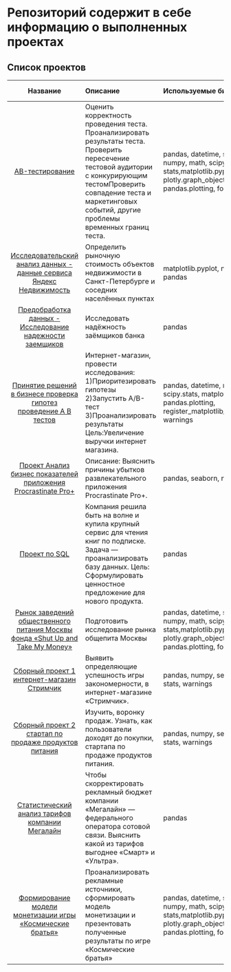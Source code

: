 # Репозиторий содержит в себе информацию о выполненных проектах 

## Список проектов

| Название | Описание | Используемые библиотеки | Статус проекта |
| :--------------------: | :--------------------- |:---------------------------|:---------------------------|
| [АB-тестирование](https://github.com/nikita-vasin/Projects/tree/main/AB-%20%D0%A2%D0%B5%D1%81%D1%82%D0%B8%D1%80%D0%BE%D0%B2%D0%B0%D0%BD%D0%B8%D0%B5 "АB-тестирование") | Оценить корректность проведения теста. Проанализировать результаты теста. Проверить пересечение тестовой аудитории с конкурирующим тестомПроверить совпадение теста и маркетинговых событий, другие проблемы временных границ теста.|pandas, datetime, seaborn, numpy, math, scipy, stats,matplotlib.pyplot, plotly.graph_objects, pandas.plotting, folium json| Завершён |
| [Исследовательский анализ данных - данные сервиса Яндекс Недвижимость](https://github.com/nikita-vasin/Projects/tree/main/%D0%98%D1%81%D1%81%D0%BB%D0%B5%D0%B4%D0%BE%D0%B2%D0%B0%D1%82%D0%B5%D0%BB%D1%8C%D1%81%D0%BA%D0%B8%D0%B9%20%D0%B0%D0%BD%D0%B0%D0%BB%D0%B8%D0%B7%20%D0%B4%D0%B0%D0%BD%D0%BD%D1%8B%D1%85%20-%20%D0%B4%D0%B0%D0%BD%D0%BD%D1%8B%D0%B5%20%D1%81%D0%B5%D1%80%D0%B2%D0%B8%D1%81%D0%B0%20%D0%AF%D0%BD%D0%B4%D0%B5%D0%BA%D1%81%20%D0%9D%D0%B5%D0%B4%D0%B2%D0%B8%D0%B6%D0%B8%D0%BC%D0%BE%D1%81%D1%82%D1%8C "Исследовательский анализ данных - данные сервиса Яндекс Недвижимость")|Определить рыночную стоимость объектов недвижимости в Санкт-Петербурге и соседних населённых пунктах| matplotlib.pyplot, numpy, pandas| Завершён|
|[Предобработка данных - Исследование надежности заемщиков](https://github.com/nikita-vasin/Projects/tree/main/%D0%9F%D1%80%D0%B5%D0%B4%D0%BE%D0%B1%D1%80%D0%B0%D0%B1%D0%BE%D1%82%D0%BA%D0%B0%20%D0%B4%D0%B0%D0%BD%D0%BD%D1%8B%D1%85%20-%20%D0%98%D1%81%D1%81%D0%BB%D0%B5%D0%B4%D0%BE%D0%B2%D0%B0%D0%BD%D0%B8%D0%B5%20%D0%BD%D0%B0%D0%B4%D0%B5%D0%B6%D0%BD%D0%BE%D1%81%D1%82%D0%B8%20%D0%B7%D0%B0%D0%B5%D0%BC%D1%89%D0%B8%D0%BA%D0%BE%D0%B2 "Предобработка данных - Исследование надежности заемщиков")|Исследовать надёжность заёмщиков банка| pandas| Завершён|
| [Принятие решений в бизнесе проверка гипотез проведение А В тестов](https://github.com/nikita-vasin/Projects/tree/main/%D0%9F%D1%80%D0%B8%D0%BD%D1%8F%D1%82%D0%B8%D0%B5%20%D1%80%D0%B5%D1%88%D0%B5%D0%BD%D0%B8%D0%B9%20%D0%B2%20%D0%B1%D0%B8%D0%B7%D0%BD%D0%B5%D1%81%D0%B5%20%D0%BF%D1%80%D0%BE%D0%B2%D0%B5%D1%80%D0%BA%D0%B0%20%D0%B3%D0%B8%D0%BF%D0%BE%D1%82%D0%B5%D0%B7%20%D0%BF%D1%80%D0%BE%D0%B2%D0%B5%D0%B4%D0%B5%D0%BD%D0%B8%D0%B5%20%D0%90%20%D0%92%20%D1%82%D0%B5%D1%81%D1%82%D0%BE%D0%B2 "Принятие решений в бизнесе проверка гипотез проведение А В тестов")|Интернет-магазин, провести исследования: 1)Приоритезировать гипотезы 2)Запустить A/B-тест 3)Проанализировать результаты Цель:Увеличение выручки интернет магазина.|pandas, datetime, numpy, scipy.stats, matplotlib.pyplot, pandas.plotting, register_matplotlib_converters, warnings| Завершён|
| [Проект Анализ бизнес показателей приложения Procrastinate Pro+](https://github.com/nikita-vasin/Projects/tree/main/%D0%9F%D1%80%D0%BE%D0%B5%D0%BA%D1%82%20%D0%90%D0%BD%D0%B0%D0%BB%D0%B8%D0%B7%20%D0%B1%D0%B8%D0%B7%D0%BD%D0%B5%D1%81%20%D0%BF%D0%BE%D0%BA%D0%B0%D0%B7%D0%B0%D1%82%D0%B5%D0%BB%D0%B5%D0%B9%20%D0%BF%D1%80%D0%B8%D0%BB%D0%BE%D0%B6%D0%B5%D0%BD%D0%B8%D1%8F%20Procrastinate%20Pro%2B "Проект Анализ бизнес показателей приложения Procrastinate Pro+") | Описание: Выяснить причины убытков развлекательного приложения Procrastinate Pro+.| pandas, seaborn, numpy| Завершён |
| [Проект по SQL](https://github.com/nikita-vasin/Projects/tree/main/%D0%9F%D1%80%D0%BE%D0%B5%D0%BA%D1%82%20%D0%BF%D0%BE%20SQL "Проект по SQL") |Компания решила быть на волне и купила крупный сервис для чтения книг по подписке. Задача — проанализировать базу данных. Цель: Сформулировать ценностное предложение для нового продукта. | pandas | Завершён |
| [Рынок заведений общественного питания Москвы фонда «Shut Up and Take My Money»](https://github.com/nikita-vasin/Projects/tree/main/%D0%A0%D1%8B%D0%BD%D0%BE%D0%BA%20%D0%B7%D0%B0%D0%B2%D0%B5%D0%B4%D0%B5%D0%BD%D0%B8%D0%B9%20%D0%BE%D0%B1%D1%89%D0%B5%D1%81%D1%82%D0%B2%D0%B5%D0%BD%D0%BD%D0%BE%D0%B3%D0%BE%20%D0%BF%D0%B8%D1%82%D0%B0%D0%BD%D0%B8%D1%8F%20%D0%9C%D0%BE%D1%81%D0%BA%D0%B2%D1%8B%20%D1%84%D0%BE%D0%BD%D0%B4%D0%B0%20%C2%ABShut%20Up%20and%20Take%20My%20Money%C2%BB "Рынок заведений общественного питания Москвы фонда «Shut Up and Take My Money»")|Подготовить исследование рынка общепита Москвы|pandas, datetime, seaborn, numpy, math, scipy, stats,matplotlib.pyplot, plotly.graph_objects, pandas.plotting, folium json| Завершён|
| [Сборный проект 1 интернет-магазин Стримчик](https://github.com/nikita-vasin/Projects/tree/main/%D0%A1%D0%B1%D0%BE%D1%80%D0%BD%D1%8B%D0%B9%20%D0%BF%D1%80%D0%BE%D0%B5%D0%BA%D1%82%201%20%D0%B8%D0%BD%D1%82%D0%B5%D1%80%D0%BD%D0%B5%D1%82-%D0%BC%D0%B0%D0%B3%D0%B0%D0%B7%D0%B8%D0%BD%20%D0%A1%D1%82%D1%80%D0%B8%D0%BC%D1%87%D0%B8%D0%BA "Сборный проект 1 интернет-магазин Стримчик") |Выявить определяющие успешность игры закономерности, в интернет-магазине «Стримчик».|pandas, numpy, seaborn, stats, warnings | Завершён|
| [Сборный проект 2 стартап по продаже продуктов питания](https://github.com/nikita-vasin/Projects/tree/main/%D0%A1%D0%B1%D0%BE%D1%80%D0%BD%D1%8B%D0%B9%20%D0%BF%D1%80%D0%BE%D0%B5%D0%BA%D1%82%202%20%D1%81%D1%82%D0%B0%D1%80%D1%82%D0%B0%D0%BF%20%D0%BF%D0%BE%20%D0%BF%D1%80%D0%BE%D0%B4%D0%B0%D0%B6%D0%B5%20%D0%BF%D1%80%D0%BE%D0%B4%D1%83%D0%BA%D1%82%D0%BE%D0%B2%20%D0%BF%D0%B8%D1%82%D0%B0%D0%BD%D0%B8%D1%8F "Сборный проект 2 стартап по продаже продуктов питания")|Изучить, воронку продаж. Узнать, как пользователи доходят до покупки, стартапа по продаже продуктов питания.|pandas, numpy, seaborn, stats, warnings| Завершён|
| [Статистический анализ тарифов компании Мегалайн](https://github.com/nikita-vasin/Projects/tree/main/%D0%A1%D1%82%D0%B0%D1%82%D0%B8%D1%81%D1%82%D0%B8%D1%87%D0%B5%D1%81%D0%BA%D0%B8%D0%B9%20%D0%B0%D0%BD%D0%B0%D0%BB%D0%B8%D0%B7%20%D1%82%D0%B0%D1%80%D0%B8%D1%84%D0%BE%D0%B2%20%D0%BA%D0%BE%D0%BC%D0%BF%D0%B0%D0%BD%D0%B8%D0%B8%20%D0%9C%D0%B5%D0%B3%D0%B0%D0%BB%D0%B0%D0%B9%D0%BD "Статистический анализ тарифов компании Мегалайн") |Чтобы скорректировать рекламный бюджет компании «Мегалайн» — федерального оператора сотовой связи. Выяснить какой из тарифов выгоднее «Смарт» и «Ультра».| pandas| Завершён|
| [Формирование модели монетизации игры «Космические братья»](https://github.com/nikita-vasin/Projects/tree/main/%D0%A4%D0%BE%D1%80%D0%BC%D0%B8%D1%80%D0%BE%D0%B2%D0%B0%D0%BD%D0%B8%D0%B5%20%D0%BC%D0%BE%D0%B4%D0%B5%D0%BB%D0%B8%20%D0%BC%D0%BE%D0%BD%D0%B5%D1%82%D0%B8%D0%B7%D0%B0%D1%86%D0%B8%D0%B8%20%D0%B8%D0%B3%D1%80%D1%8B%20%C2%AB%D0%9A%D0%BE%D1%81%D0%BC%D0%B8%D1%87%D0%B5%D1%81%D0%BA%D0%B8%D0%B5%20%D0%B1%D1%80%D0%B0%D1%82%D1%8C%D1%8F%C2%BB "Формирование модели монетизации игры «Космические братья»")|Проанализировать рекламные источники, сформировать модель монетизации и презентовать полученные результаты по игре «Космические братья» |pandas, datetime, seaborn, numpy, math, scipy, stats,matplotlib.pyplot, plotly.graph_objects, pandas.plotting, folium json| Завершён|

